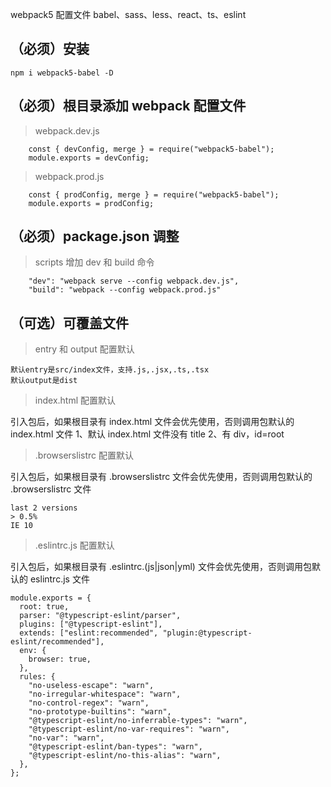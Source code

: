 webpack5 配置文件 babel、sass、less、react、ts、eslint

## （必须）安装

```code
npm i webpack5-babel -D
```

## （必须）根目录添加 webpack 配置文件

> webpack.dev.js

```code
    const { devConfig, merge } = require("webpack5-babel");
    module.exports = devConfig;
```

> webpack.prod.js

```code
    const { prodConfig, merge } = require("webpack5-babel");
    module.exports = prodConfig;
```

## （必须）package.json 调整

> scripts 增加 dev 和 build 命令

```code
    "dev": "webpack serve --config webpack.dev.js",
    "build": "webpack --config webpack.prod.js"
```

## （可选）可覆盖文件

> entry 和 output 配置默认

```code
默认entry是src/index文件，支持.js,.jsx,.ts,.tsx
默认output是dist
```

> index.html 配置默认

引入包后，如果根目录有 index.html 文件会优先使用，否则调用包默认的 index.html 文件
1、默认 index.html 文件没有 title
2、有 div，id=root

> .browserslistrc 配置默认

引入包后，如果根目录有 .browserslistrc 文件会优先使用，否则调用包默认的 .browserslistrc 文件

```code
last 2 versions
> 0.5%
IE 10
```

> .eslintrc.js 配置默认

引入包后，如果根目录有 .eslintrc.(js|json|yml) 文件会优先使用，否则调用包默认的 eslintrc.js 文件

```code
module.exports = {
  root: true,
  parser: "@typescript-eslint/parser",
  plugins: ["@typescript-eslint"],
  extends: ["eslint:recommended", "plugin:@typescript-eslint/recommended"],
  env: {
    browser: true,
  },
  rules: {
    "no-useless-escape": "warn",
    "no-irregular-whitespace": "warn",
    "no-control-regex": "warn",
    "no-prototype-builtins": "warn",
    "@typescript-eslint/no-inferrable-types": "warn",
    "@typescript-eslint/no-var-requires": "warn",
    "no-var": "warn",
    "@typescript-eslint/ban-types": "warn",
    "@typescript-eslint/no-this-alias": "warn",
  },
};
```
